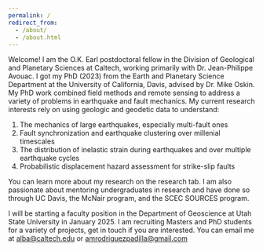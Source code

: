 ```yaml
---
permalink: /
redirect_from: 
  - /about/
  - /about.html
---
```


Welcome! I am the O.K. Earl postdoctoral fellow in the Division of Geological and Planetary Sciences at Caltech, working primarily with Dr. Jean-Philippe Avouac. I got my PhD (2023) from the Earth and Planetary Science Department at the University of California, Davis, advised by Dr. Mike Oskin. My PhD work combined field methods and remote sensing to address a variety of problems in earthquake and fault mechanics. My current research interests rely on using geologic and geodetic data to understand:

1. The mechanics of large earthquakes, especially multi-fault ones
2. Fault synchronization and earthquake clustering over millenial timescales
3. The distribution of inelastic strain during earthquakes and over multiple earthquake cycles
4. Probabilistic displacement hazard assessment for strike-slip faults

You can learn more about my research on the research tab. I am also passionate about mentoring undergraduates in research and have done so through UC Davis, the McNair program, and the SCEC SOURCES program.

I will be starting a faculty position in the Department of Geoscience at Utah State University in January 2025. I am recruiting Masters and PhD students for a variety of projects, get in touch if you are interested. You can email me at alba@caltech.edu or amrodriguezpadilla@gmail.com
